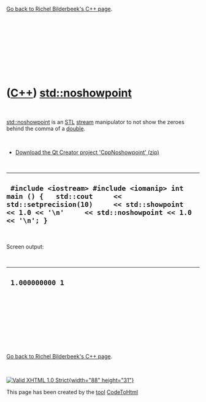 

[Go back to Richel Bilderbeek's C++ page](Cpp.htm).

 

 

 

 

 

([C++](Cpp.htm)) [std::noshowpoint](CppNoshowpoint.htm)
=======================================================

 

[std::noshowpoint](CppNoshowpoint.htm) is an [STL](CppStl.htm)
[stream](CppStream.htm) manipulator to not show the zeroes behind the
comma of a [double](CppDouble.htm).

 

-   [Download the Qt Creator project
    'CppNoshowpoint' (zip)](CppNoshowpoint.htm)

 

  -----------------------------------------------------------------------------------------------------------------------------------------------------------------------------------
  ` #include <iostream> #include <iomanip> int main () {   std::cout     << std::setprecision(10)     << std::showpoint   << 1.0 << '\n'     << std::noshowpoint << 1.0 << '\n'; }`
  -----------------------------------------------------------------------------------------------------------------------------------------------------------------------------------

 

Screen output:

 

  ------------------
  ` 1.000000000 1`
  ------------------

 

 

 

 

 

[Go back to Richel Bilderbeek's C++ page](Cpp.htm).



 

[![Valid XHTML 1.0 Strict](valid-xhtml10.png){width="88"
height="31"}](http://validator.w3.org/check?uri=referer)

This page has been created by the [tool](Tools.htm)
[CodeToHtml](ToolCodeToHtml.htm)
